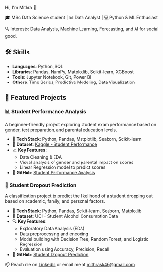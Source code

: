 Hi, I'm Mithra 👋

🎓 MSc Data Science student | 📊 Data Analyst | 💻 Python & ML Enthusiast

🔍 Interests: Data Analysis, Machine Learning, Forecasting, and AI for social good.

## 🛠️ Skills
- **Languages**: Python, SQL
- **Libraries**: Pandas, NumPy, Matplotlib, Scikit-learn, XGBoost
- **Tools**: Jupyter Notebook, Git, Power BI
- **Others**: Time Series, Predictive Modeling, Data Visualization

## 📂 Featured Projects

### 📊 Student Performance Analysis
A beginner-friendly project exploring student exam performance based on gender, test preparation, and parental education levels.

- 🔧 **Tech Stack**: Python, Pandas, Matplotlib, Seaborn, Scikit-learn  
- 📁 **Dataset**: [Kaggle - Student Performance](https://www.kaggle.com/datasets/spscientist/students-performance-in-exams)  
- 📈 **Key Features**:
  - Data Cleaning & EDA
  - Visual analysis of gender and parental impact on scores
  - Linear Regression model to predict scores
- 🔗 **GitHub**: [Student Performance Analysis](https://github.com/MithraSK/student-performance-analysis)


### 🧠 Student Dropout Prediction
A classification project to predict the likelihood of a student dropping out based on academic, family, and personal factors.

- 🧰 **Tech Stack**: Python, Pandas, Scikit-learn, Seaborn, Matplotlib  
- 📁 **Dataset**: [UCI - Student Alcohol Consumption Data](https://archive.ics.uci.edu/ml/datasets/student+performance)  
- 🔍 **Key Features**:
  - Exploratory Data Analysis (EDA)
  - Data preprocessing and encoding
  - Model building with Decision Tree, Random Forest, and Logistic Regression
  - Evaluation using Accuracy, Precision, Recall
- 🔗 **GitHub**: [Student Dropout Prediction](https://github.com/MithraSK/student-dropout-prediction)

📫 Reach me on [LinkedIn](www.linkedin.com/in/mithra-sampath46) or email me at mithrask46@gmail.com
